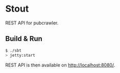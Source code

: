 # Stout #

REST API for pubcrawler.

## Build & Run ##

```sh
$ ./sbt
> jetty:start
```

REST API is then available on [http://localhost:8080/](http://localhost:8080/).
